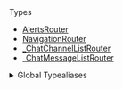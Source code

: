 <summary>Types</summary>

  - [AlertsRouter](/AlertsRouter)
  - [NavigationRouter](/NavigationRouter)
  - [\_ChatChannelListRouter](/_ChatChannelListRouter)
  - [\_ChatMessageListRouter](/_ChatMessageListRouter)

</details>

<details>
<summary>Global Typealiases</summary>

  - [ChatChannelListRouter](/ChatChannelListRouter)
  - [ChatMessageListRouter](/ChatMessageListRouter)

</details>

